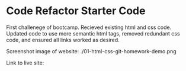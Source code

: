 # Code Refactor Starter Code

First challenege of bootcamp. Recieved existing html and css code. Updated code to use more semantic html tags, removed redundant css code, and ensured all links worked as desired.

Screenshot image of website: ./01-html-css-git-homework-demo.png

Link to live site: 
